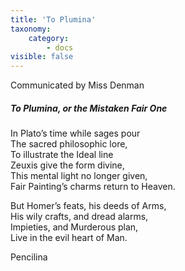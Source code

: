 ```yaml
---
title: 'To Plumina'
taxonomy:
    category:
        - docs
visible: false
---
```


<div class="author">Communicated by Miss Denman</div>

##### To Plumina, or the Mistaken Fair One  
  
In Plato’s time while sages pour  
The sacred philosophic lore,  
To illustrate the Ideal line  
Zeuxis give the form divine,  
This mental light no longer given,  
Fair Painting’s charms return to Heaven.  
  
But Homer’s feats, his deeds of Arms,  
His wily crafts, and dread alarms,  
Impieties, and Murderous plan,  
Live in the evil heart of Man.  
  
Pencilina  

